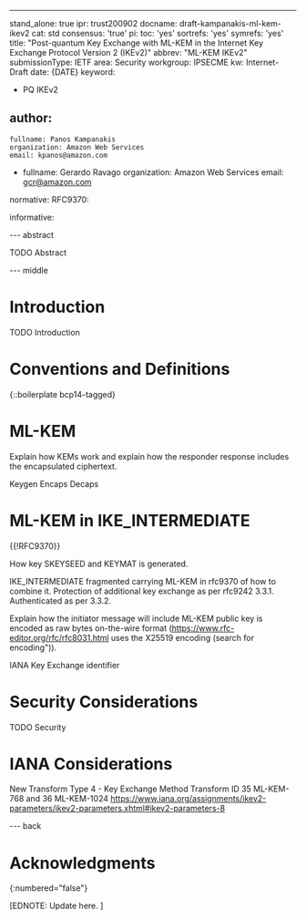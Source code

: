 ---
stand_alone: true
ipr: trust200902
docname: draft-kampanakis-ml-kem-ikev2
cat: std
consensus: 'true'
pi:
  toc: 'yes'
  sortrefs: 'yes'
  symrefs: 'yes'
title: "Post-quantum Key Exchange with ML-KEM in the Internet Key Exchange Protocol Version 2 (IKEv2)"
abbrev: "ML-KEM IKEv2"
submissionType: IETF
area: Security
workgroup: IPSECME
kw: Internet-Draft
date: {DATE}
keyword:
 - PQ IKEv2

author:
 -
    fullname: Panos Kampanakis
    organization: Amazon Web Services 
    email: kpanos@amazon.com

 -
    fullname: Gerardo Ravago
    organization: Amazon Web Services 
    email: gcr@amazon.com

normative:
    RFC9370: 

informative:


--- abstract

TODO Abstract


--- middle

# Introduction

TODO Introduction


# Conventions and Definitions

{::boilerplate bcp14-tagged}

# ML-KEM 

Explain how KEMs work and explain how the responder response includes the encapsulated ciphertext.

Keygen
Encaps
Decaps

# ML-KEM in IKE_INTERMEDIATE 

{{!RFC9370}}

How key SKEYSEED and KEYMAT is generated. 

IKE_INTERMEDIATE fragmented carrying ML-KEM in rfc9370 of how to combine it. Protection of additional key exchange as per rfc9242 3.3.1. Authenticated as per 3.3.2. 

Explain how the initiator message will include ML-KEM public key is encoded as raw bytes on-the-wire format (https://www.rfc-editor.org/rfc/rfc8031.html uses the X25519 encoding (search for encoding")). 

IANA Key Exchange identifier 

# Security Considerations

TODO Security


# IANA Considerations

New Transform Type 4 - Key Exchange Method Transform ID 35 ML-KEM-768 and 36 ML-KEM-1024 https://www.iana.org/assignments/ikev2-parameters/ikev2-parameters.xhtml#ikev2-parameters-8 


--- back

# Acknowledgments
{:numbered="false"}

[EDNOTE: Update here. ]

